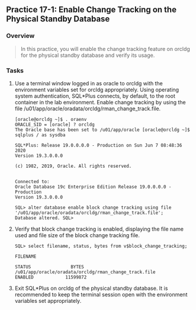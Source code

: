 Practice 17-1: Enable Change Tracking on the Physical Standby Database
----------------------------------------------------------------------

### Overview

> In this practice, you will enable the change tracking feature on
> orcldg for the physical standby database and verify its usage.

### Tasks

1.  Use a terminal window logged in as oracle to orcldg with the
    environment variables set for orcldg appropriately. Using operating
    system authentication, SQL\*Plus connects, by default, to the root
    container in the lab environment. Enable change tracking by using
    the file /u01/app/oracle/oradata/orcldg/rman\_change\_track.file.

    ```
    [oracle@orcldg ~]$ . oraenv
    ORACLE_SID = [oracle] ? orcldg
    The Oracle base has been set to /u01/app/oracle [oracle@orcldg ~]$ sqlplus / as sysdba

    SQL*Plus: Release 19.0.0.0.0 - Production on Sun Jun 7 08:48:36 2020
    Version 19.3.0.0.0

    (c) 1982, 2019, Oracle. All rights reserved.


    Connected to:
    Oracle Database 19c Enterprise Edition Release 19.0.0.0.0 - Production
    Version 19.3.0.0.0

    SQL> alter database enable block change tracking using file '/u01/app/oracle/oradata/orcldg/rman_change_track.file';
    Database altered. SQL>
    ```


2.  Verify that block change tracking is enabled, displaying the file
    name used and file size of the block change tracking file.

    ```
    SQL> select filename, status, bytes from v$block_change_tracking;

    FILENAME

    STATUS               BYTES
    /u01/app/oracle/oradata/orcldg/rman_change_track.file
    ENABLED	           11599872
    ```


3.  Exit SQL\*Plus on orcldg of the physical standby database. It is
    recommended to keep the terminal session open with the environment
    variables set appropriately.

